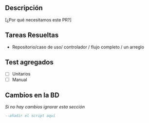 ## Descripción
[¿Por qué necesitamos este PR?]

## Tareas Resueltas
- Repositorio/caso de uso/ controlador / flujo completo / un arreglo

## Test agregados
- [ ] Unitarios
- [ ] Manual

## Cambios en la BD
*Si no hay cambios ignorar esta sección*

```sql
--añadir el script aquí
```

